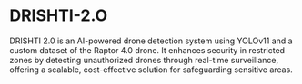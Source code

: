 # DRISHTI-2.O
DRISHTI 2.0 is an AI-powered drone detection system using YOLOv11 and a custom dataset of the Raptor 4.0 drone. It enhances security in restricted zones by detecting unauthorized drones through real-time surveillance, offering a scalable, cost-effective solution for safeguarding sensitive areas.
